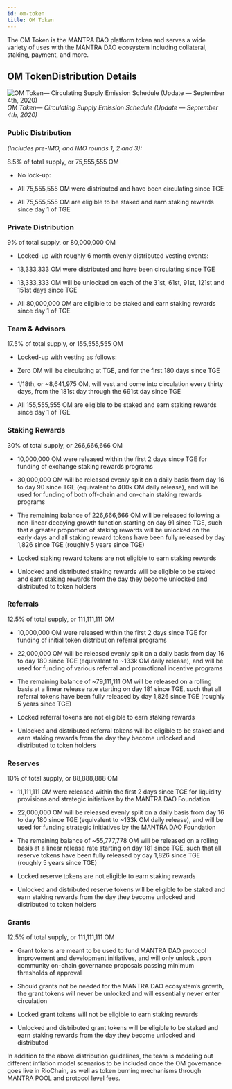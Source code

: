 ```yaml
---
id: om-token
title: OM Token
---
```


The OM Token is the MANTRA DAO platform token and serves a wide variety of uses with the MANTRA DAO ecosystem including collateral, staking, payment, and more. 

## OM TokenDistribution Details

![OM Token— Circulating Supply Emission Schedule (Update — September 4th, 2020)](https://cdn-images-1.medium.com/max/3176/1*fIdM-e6QTkgGrSPz9UWCxQ.jpeg)*OM Token— Circulating Supply Emission Schedule (Update — September 4th, 2020)*

### Public Distribution 
*(Includes pre-IMO, and IMO rounds 1, 2 and 3):*

8.5% of total supply, or 75,555,555 OM

* No lock-up:

* All 75,555,555 OM were distributed and have been circulating since TGE

* All 75,555,555 OM are eligible to be staked and earn staking rewards since day 1 of TGE

### Private Distribution

9% of total supply, or 80,000,000 OM

* Locked-up with roughly 6 month evenly distributed vesting events:

* 13,333,333 OM were distributed and have been circulating since TGE

* 13,333,333 OM will be unlocked on each of the 31st, 61st, 91st, 121st and 151st days since TGE

* All 80,000,000 OM are eligible to be staked and earn staking rewards since day 1 of TGE

### Team & Advisors

17.5% of total supply, or 155,555,555 OM

* Locked-up with vesting as follows:

* Zero OM will be circulating at TGE, and for the first 180 days since TGE

* 1/18th, or ~8,641,975 OM, will vest and come into circulation every thirty days, from the 181st day through the 691st day since TGE

* All 155,555,555 OM are eligible to be staked and earn staking rewards since day 1 of TGE

### Staking Rewards

30% of total supply, or 266,666,666 OM

* 10,000,000 OM were released within the first 2 days since TGE for funding of exchange staking rewards programs

* 30,000,000 OM will be released evenly split on a daily basis from day 16 to day 90 since TGE (equivalent to 400k OM daily release), and will be used for funding of both off-chain and on-chain staking rewards programs

* The remaining balance of 226,666,666 OM will be released following a non-linear decaying growth function starting on day 91 since TGE, such that a greater proportion of staking rewards will be unlocked on the early days and all staking reward tokens have been fully released by day 1,826 since TGE (roughly 5 years since TGE)

* Locked staking reward tokens are not eligible to earn staking rewards

* Unlocked and distributed staking rewards will be eligible to be staked and earn staking rewards from the day they become unlocked and distributed to token holders

### Referrals

12.5% of total supply, or 111,111,111 OM

* 10,000,000 OM were released within the first 2 days since TGE for funding of initial token distribution referral programs

* 22,000,000 OM will be released evenly split on a daily basis from day 16 to day 180 since TGE (equivalent to ~133k OM daily release), and will be used for funding of various referral and promotional incentive programs

* The remaining balance of ~79,111,111 OM will be released on a rolling basis at a linear release rate starting on day 181 since TGE, such that all referral tokens have been fully released by day 1,826 since TGE (roughly 5 years since TGE)

* Locked referral tokens are not eligible to earn staking rewards

* Unlocked and distributed referral tokens will be eligible to be staked and earn staking rewards from the day they become unlocked and distributed to token holders

### Reserves

10% of total supply, or 88,888,888 OM

* 11,111,111 OM were released within the first 2 days since TGE for liquidity provisions and strategic initiatives by the MANTRA DAO Foundation

* 22,000,000 OM will be released evenly split on a daily basis from day 16 to day 180 since TGE (equivalent to ~133k OM daily release), and will be used for funding strategic initiatives by the MANTRA DAO Foundation

* The remaining balance of ~55,777,778 OM will be released on a rolling basis at a linear release rate starting on day 181 since TGE, such that all reserve tokens have been fully released by day 1,826 since TGE (roughly 5 years since TGE)

* Locked reserve tokens are not eligible to earn staking rewards

* Unlocked and distributed reserve tokens will be eligible to be staked and earn staking rewards from the day they become unlocked and distributed to token holders

### Grants

12.5% of total supply, or 111,111,111 OM

* Grant tokens are meant to be used to fund MANTRA DAO protocol improvement and development initiatives, and will only unlock upon community on-chain governance proposals passing minimum thresholds of approval

* Should grants not be needed for the MANTRA DAO ecosystem’s growth, the grant tokens will never be unlocked and will essentially never enter circulation

* Locked grant tokens will not be eligible to earn staking rewards

* Unlocked and distributed grant tokens will be eligible to be staked and earn staking rewards from the day they become unlocked and distributed

In addition to the above distribution guidelines, the team is modeling out different inflation model scenarios to be included once the OM governance goes live in RioChain, as well as token burning mechanisms through MANTRA POOL and protocol level fees.  
